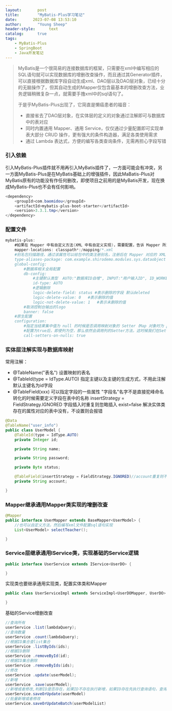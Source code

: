 ```yaml
---
layout:       post
title:        "MyBatis-Plus学习笔记"
date:       2023-07-08 13:53:10
author:       "Young Sheep"
header-style:      text 
catalog:      true
tags:
    - MyBatis-Plus
    - SpringBoot
    - Java开发笔记
---
```

>MyBatis是一个很简易的连接数据库的框架，只需要在xml中编写相应的SQL语句就可以实现数据库的增删改查操作，而且通过其Generator插件，可以直接根据数据库字段自动生成xml、DAO层以及DAO层对象，已经十分的无脑操作了，但其自动生成的Mapper仅包含最基本的增删改查方法，业务逻辑稍微复杂一点，就需要手撸xml中的sql语句了。  
>
>于是乎MyBatis-Plus出现了，它简直是懒癌患者的福音：
>* 直接省去了DAO层对象，在实体层的定义的对象通过注解即可与数据库中的表对应
>* 同时内置通用 Mapper、通用 Service，仅仅通过少量配置即可实现单表大部分 CRUD 操作，更有强大的条件构造器，满足各类使用需求
>* 通过 Lambda 表达式，方便的编写各类查询条件，无需再担心字段写错

### 引入依赖
引入MyBatis-Plus插件就不用再引入MyBatis插件了，一方面可能会有冲突，另一方面MyBatis-Plus是在MyBatis基础上的增强插件，因此MaBatis-Plus对MyBatis原有的功能没有作任何删改，即使项目之前用的是MyBatis开发，现在换成MyBatis-Plus也不会有任何影响。
```java
<dependency>
	<groupId>com.baomidou</groupId>
	<artifactId>mybatis-plus-boot-starter</artifactId>
	<version>3.3.1.tmp</version>
</dependency>
```
### 配置文件
```java
mybatis-plus:
    #如果在 Mapper 中有自定义方法(XML 中有自定义实现)，需要配置，告诉 Mapper 所对应的 XML 文件位置
    mapper-locations: classpath*:/mapping/*.xml
    #别名包扫描路径，通过该属性可以给包中的类注册别名，注册后在 Mapper 对应的 XML 文件中可以直接使用类名，而不用使用全限定的类名(即 XML 中调用的时候不用包含包名)
    type-aliases-package: com.example.shirodemo.modules.sys.dataobject
    global-config:
        #数据库相关全局配置
        db-config:
            #主键默认类型  AUTO:"数据库ID自增", INPUT:"用户输入ID", ID_WORKER:"全局唯一ID (数字类型唯一ID)", UUID:"全局唯一ID UUID";
            id-type: AUTO
            #逻辑删除
            logic-delete-field: status #表示删除的字段 默认deleted
            logic-delete-value: 0   #表示删除的值
            logic-not-delete-value: 1   #表示未删除的值
        #取消控制台输出的logo
        banner: false
    #原生配置
    configuration:
        #指定当结果集中值为 null 的时候是否调用映射对象的 Setter（Map 对象时为 put）方法
        #配置为true后，即使列为空，那么依然会调用列的Setter方法，这时候我们在Setter方法可以做对null的处理
        call-setters-on-nulls: true
```
### 实体层注解实现与数据库映射
常用注解：
* @TableName("表名") 设置映射的表名
* @TableId(type = IdType.AUTO) 指定主键以及主键的生成方式，不用此注解默认主键名为id字段
* @TableField(xxx) 可以指定字段的一些属性
	    "字段名"名字不是直接驼峰命名转化的时候需要定义字段在表中的名称
		insertStrategy = FieldStrategy.IGNORED 字段插入时重复则忽略插入
		exist=false 解决实体类存在的属性对应的表中没有，不设置则会报错
		
```java
@Data
@TableName("user_info")
public class UserModel {
    @TableId(type = IdType.AUTO)
    private Integer id;

    private String name;

    private String password;

    private Byte status;

    @TableField(insertStrategy = FieldStrategy.IGNORED)//account重复则不插入
    private String account;

}
```
### Mapper继承通用Mapper类实现的增删改查
```java
@Mapper
public interface UserMapper extends BaseMapper<UserModel> {
    //也可以自定义方法，然后编写xml文件配置sql语句实现
    List<UserModel> selectTeacher();

}
```
### Service层继承通用IService类，实现基础的Service逻辑
```java
public interface UserService extends IService<UserDO> {

}
```
实现类也要继承通用实现类，配置实体类和Mapper
```java
public class UserServiceImpl extends ServiceImpl<UserDOMapper, UserDO> implements UserService {

}
```
基础的Service增删改查
```java
//查询所有
userService .list(lambdaQuery);
//查询数量
userService .count(lambdaQuery);
//根据ID集合查list集合
userService .listByIds(ids);
//根据ID删除
userService .removeById(id);
//根据ID集合删除
userService .removeByIds(ids);
//修改
userService .update(userModel);
//新增
userService .save(userModel);
//新增或者修改,判断ID是否存在，如果ID不存在执行新增，如果ID存在先执行查询语句，查询结果为空新增，否则修改。
userService.saveOrUpdate(userModel)
//批量新增或者修改
userService.saveOrUpdateBatch(userModelList)
```
